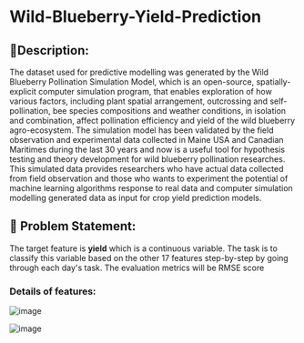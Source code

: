 # Wild-Blueberry-Yield-Prediction

## 🧾**Description:** 
The dataset used for predictive modelling was generated by the Wild Blueberry Pollination Simulation Model, which is an open-source, spatially-explicit computer simulation program, that enables exploration of how various factors, including plant spatial arrangement, outcrossing and self-pollination, bee species compositions and weather conditions, in isolation and combination, affect pollination efficiency and yield of the wild blueberry agro-ecosystem. The simulation model has been validated by the field observation and experimental data collected in Maine USA and Canadian Maritimes during the last 30 years and now is a useful tool for hypothesis testing and theory development for wild blueberry pollination researches. This simulated data provides researchers who have actual data collected from field observation and those who wants to experiment the potential of machine learning algorithms response to real data and computer simulation modelling generated data as input for crop yield prediction models.

## 🧭 **Problem Statement:** 
The target feature is **yield** which is a continuous variable. The task is to classify this variable based on the other 17 features step-by-step by going through each day's task. The evaluation metrics will be RMSE score

### Details of features: 

![image](https://github.com/Surendraprajapat18/Wild-Blueberry-Yield-Prediction/assets/97840357/9ea312d0-e46a-4080-99b9-7b55d6e16b98)

![image](https://github.com/Surendraprajapat18/Wild-Blueberry-Yield-Prediction/assets/97840357/58a15604-2edd-479b-b48d-905845459b7b)
